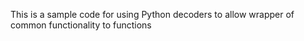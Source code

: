 This is a sample code for using Python decoders to allow wrapper of common functionality to functions
